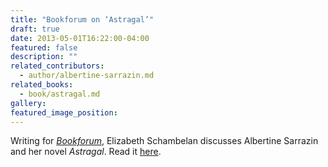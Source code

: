 ```yaml
---
title: "Bookforum on ‘Astragal’"
draft: true
date: 2013-05-01T16:22:00-04:00
featured: false
description: ""
related_contributors:
  - author/albertine-sarrazin.md
related_books:
  - book/astragal.md
gallery:
featured_image_position: 
---
```


Writing for [_Bookforum_](http://www.bookforum.com/inprint/020_01/11223), Elizabeth Schambelan discusses Albertine Sarrazin and her novel _Astragal_. Read it [here](http://www.bookforum.com/inprint/020_01/11223). 

